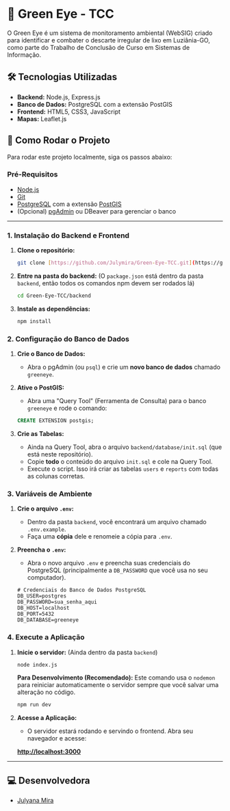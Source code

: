 # 🌿 Green Eye - TCC

O Green Eye é um sistema de monitoramento ambiental (WebSIG) criado para identificar e combater o descarte irregular de lixo em Luziânia-GO, como parte do Trabalho de Conclusão de Curso em Sistemas de Informação.

## 🛠️ Tecnologias Utilizadas
* **Backend:** Node.js, Express.js
* **Banco de Dados:** PostgreSQL com a extensão PostGIS
* **Frontend:** HTML5, CSS3, JavaScript
* **Mapas:** Leaflet.js

## 🚀 Como Rodar o Projeto

Para rodar este projeto localmente, siga os passos abaixo:

### Pré-Requisitos
* [Node.js](https://nodejs.org/)
* [Git](https://git-scm.com/)
* [PostgreSQL](https://www.postgresql.org/download/) com a extensão [PostGIS](https://postgis.net/install/)
* (Opcional) [pgAdmin](https://www.pgadmin.org/) ou DBeaver para gerenciar o banco

---

### 1. Instalação do Backend e Frontend

1.  **Clone o repositório:**
    ```bash
    git clone [https://github.com/Julymira/Green-Eye-TCC.git](https://github.com/Julymira/Green-Eye-TCC.git)
    ```

2.  **Entre na pasta do backend:**
    (O `package.json` está dentro da pasta `backend`, então todos os comandos npm devem ser rodados lá)
    ```bash
    cd Green-Eye-TCC/backend
    ```

3.  **Instale as dependências:**
    ```bash
    npm install
    ```

### 2. Configuração do Banco de Dados

1.  **Crie o Banco de Dados:**
    * Abra o pgAdmin (ou `psql`) e crie um **novo banco de dados** chamado `greeneye`.

2.  **Ative o PostGIS:**
    * Abra uma "Query Tool" (Ferramenta de Consulta) para o banco `greeneye` e rode o comando:
    ```sql
    CREATE EXTENSION postgis;
    ```

3.  **Crie as Tabelas:**
    * Ainda na Query Tool, abra o arquivo `backend/database/init.sql` (que está neste repositório).
    * Copie **todo** o conteúdo do arquivo `init.sql` e cole na Query Tool.
    * Execute o script. Isso irá criar as tabelas `users` e `reports` com todas as colunas corretas.

### 3. Variáveis de Ambiente

1.  **Crie o arquivo `.env`:**
    * Dentro da pasta `backend`, você encontrará um arquivo chamado `.env.example`.
    * Faça uma **cópia** dele e renomeie a cópia para `.env`.

2.  **Preencha o `.env`:**
    * Abra o novo arquivo `.env` e preencha suas credenciais do PostgreSQL (principalmente a `DB_PASSWORD` que você usa no seu computador).

    ```
    # Credenciais do Banco de Dados PostgreSQL
    DB_USER=postgres
    DB_PASSWORD=sua_senha_aqui
    DB_HOST=localhost
    DB_PORT=5432
    DB_DATABASE=greeneye
    ```

### 4. Execute a Aplicação

1.  **Inicie o servidor:**
    (Ainda dentro da pasta `backend`)
    ```bash
    node index.js
    ```
    
    **Para Desenvolvimento (Recomendado):**
    Este comando usa o `nodemon` para reiniciar automaticamente o servidor sempre que você salvar uma alteração no código.

    ```bash
    npm run dev
    ```

2.  **Acesse a Aplicação:**
    * O servidor estará rodando e servindo o frontend. Abra seu navegador e acesse:
    
    **[http://localhost:3000](http://localhost:3000)**

---

## 💻 Desenvolvedora

* [Julyana Mira](https://github.com/Julymira)